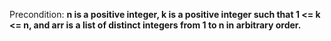 Precondition: **n is a positive integer, k is a positive integer such that 1 <= k <= n, and arr is a list of distinct integers from 1 to n in arbitrary order.**